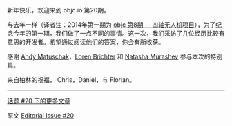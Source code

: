 新年快乐，欢迎来到 objc.io 第20期。

与去年一样（译者注：2014年第一期为 [objc 第8期 -- 四轴无人机项目][issue8]），为了纪念今年的第一期，我们做了一点不同的事情。这一次，我们采访了几位经历比较有意思的开发者。希望通过阅读他们的答案，你会有所收获。

感谢 [Andy Matuschak][issue20-1]，[Loren Brichter][issue20-2] 和 [Natasha Murashev][issue20-3] 参与本次的特别篇。

来自柏林的祝福，
Chris，Daniel，与 Florian。

[issue8]:http://objccn.io/issue-8/
[issue20-1]:http://objccn.io/issue-20-1/
[issue20-2]:http://objccn.io/issue-20-2/
[issue20-3]:http://objccn.io/issue-20-3/

---

[话题 #20 下的更多文章](http://objccn.io/issue-20)

原文 [Editorial Issue #20](http://www.objc.io/issue-20/editorial.html)